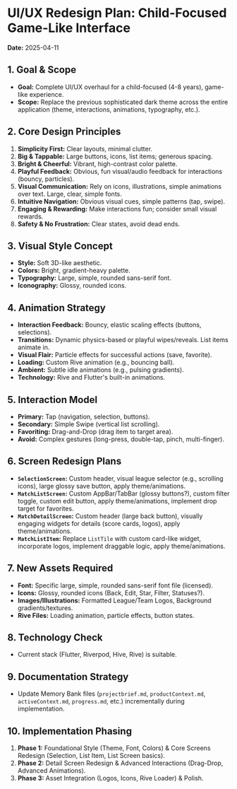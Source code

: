 # UI/UX Redesign Plan: Child-Focused Game-Like Interface

**Date:** 2025-04-11

## 1. Goal & Scope

*   **Goal:** Complete UI/UX overhaul for a child-focused (4-8 years), game-like experience.
*   **Scope:** Replace the previous sophisticated dark theme across the entire application (theme, interactions, animations, typography, etc.).

## 2. Core Design Principles

1.  **Simplicity First:** Clear layouts, minimal clutter.
2.  **Big & Tappable:** Large buttons, icons, list items; generous spacing.
3.  **Bright & Cheerful:** Vibrant, high-contrast color palette.
4.  **Playful Feedback:** Obvious, fun visual/audio feedback for interactions (bouncy, particles).
5.  **Visual Communication:** Rely on icons, illustrations, simple animations over text. Large, clear, simple fonts.
6.  **Intuitive Navigation:** Obvious visual cues, simple patterns (tap, swipe).
7.  **Engaging & Rewarding:** Make interactions fun; consider small visual rewards.
8.  **Safety & No Frustration:** Clear states, avoid dead ends.

## 3. Visual Style Concept

*   **Style:** Soft 3D-like aesthetic.
*   **Colors:** Bright, gradient-heavy palette.
*   **Typography:** Large, simple, rounded sans-serif font.
*   **Iconography:** Glossy, rounded icons.

## 4. Animation Strategy

*   **Interaction Feedback:** Bouncy, elastic scaling effects (buttons, selections).
*   **Transitions:** Dynamic physics-based or playful wipes/reveals. List items animate in.
*   **Visual Flair:** Particle effects for successful actions (save, favorite).
*   **Loading:** Custom Rive animation (e.g., bouncing ball).
*   **Ambient:** Subtle idle animations (e.g., pulsing gradients).
*   **Technology:** Rive and Flutter's built-in animations.

## 5. Interaction Model

*   **Primary:** Tap (navigation, selection, buttons).
*   **Secondary:** Simple Swipe (vertical list scrolling).
*   **Favoriting:** Drag-and-Drop (drag item to target area).
*   **Avoid:** Complex gestures (long-press, double-tap, pinch, multi-finger).

## 6. Screen Redesign Plans

*   **`SelectionScreen`:** Custom header, visual league selector (e.g., scrolling icons), large glossy save button, apply theme/animations.
*   **`MatchListScreen`:** Custom AppBar/TabBar (glossy buttons?), custom filter toggle, custom edit button, apply theme/animations, implement drop target for favorites.
*   **`MatchDetailScreen`:** Custom header (large back button), visually engaging widgets for details (score cards, logos), apply theme/animations.
*   **`MatchListItem`:** Replace `ListTile` with custom card-like widget, incorporate logos, implement draggable logic, apply theme/animations.

## 7. New Assets Required

*   **Font:** Specific large, simple, rounded sans-serif font file (licensed).
*   **Icons:** Glossy, rounded icons (Back, Edit, Star, Filter, Statuses?).
*   **Images/Illustrations:** Formatted League/Team Logos, Background gradients/textures.
*   **Rive Files:** Loading animation, particle effects, button states.

## 8. Technology Check

*   Current stack (Flutter, Riverpod, Hive, Rive) is suitable.

## 9. Documentation Strategy

*   Update Memory Bank files (`projectbrief.md`, `productContext.md`, `activeContext.md`, `progress.md`, etc.) incrementally during implementation.

## 10. Implementation Phasing

1.  **Phase 1:** Foundational Style (Theme, Font, Colors) & Core Screens Redesign (Selection, List Item, List Screen basics).
2.  **Phase 2:** Detail Screen Redesign & Advanced Interactions (Drag-Drop, Advanced Animations).
3.  **Phase 3:** Asset Integration (Logos, Icons, Rive Loader) & Polish.